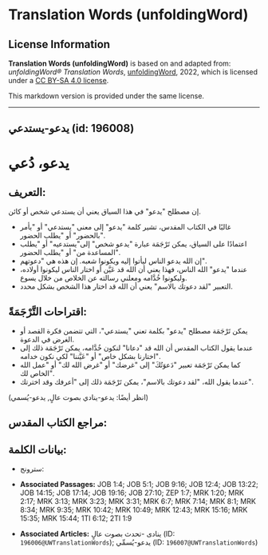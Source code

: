 # Translation Words (unfoldingWord)

## License Information

**Translation Words (unfoldingWord)** is based on and adapted from: _unfoldingWord® Translation Words_, [unfoldingWord](https://unfoldingword.org/utw), 2022, which is licensed under a [CC BY-SA 4.0 license](https://creativecommons.org/licenses/by-sa/4.0/legalcode.en).

This markdown version is provided under the same license.



--------------------------------

## يدعو-يستدعي (id: 196008)

يدعو، دُعي
==========

التعريف:
--------

إن مصطلح "يدعو" في هذا السياق يعني أن يستدعي شخص أو كائن.

* غالبًا في الكتاب المقدس، تشير كلمة "يدعو" إلى معنى "يستدعي" أو "يأمر بالحضور" أو "يطلب الحضور".
* اعتمادًا على السياق، يمكن تَرْجَمَة عبارة "يدعو شخص" إلى"يستدعيه" أو "يطلب المساعدة من" أو "يطلب الحضور".
* إن الله يدعو الناس ليأتوا إليه ويكونوا شعبه. إن هذه هي "دعوتهم".
* عندما "يدعو" الله الناس، فهذا يعني أن الله قد عَيَّن أو اختار الناس ليكونوا أولاده، وليكونوا خُدَّامه ومعلني رسالته عن الخلاص من خلال يسوع.
* التعبير "لقد دعوتك بالاسم" يعني أن الله قد اختار هذا الشخص بشكل محدد.

اقتراحات التَّرْجَمَةً:
-----------------------

* يمكن تَرْجَمَة مصطلح "يدعو" بكلمة تعني "يستدعي"، التي تتضمن فكرة القصد أو الغرض في الدعوة.
* عندما يقول الكتاب المقدس أن الله قد "دعانا" لنكون خُدَّامه، يمكن تَرْجَمَة ذلك إلى "اختارنا بشكل خاص" أو "عَيَّننا" لكي نكون خدامه.
* كما يمكن تَرْجَمَة تعبير "دَعوَتُكَ" إلى "غرضك" أو "غرض الله لك" أو "عمل الله الخاص لك".
* عندما يقول الله، "لقد دعوتك بالاسم"، يمكن تَرْجَمَة ذلك إلى "أعرفك وقد اخترتك".

(انظر أيضًا: يدعو\-ينادي بصوت عالٍ, يدعو\-يُسمي)

مراجع الكتاب المقدس:
--------------------

بيانات الكلمة:
--------------

* سترونج:

* **Associated Passages:** JOB 1:4; JOB 5:1; JOB 9:16; JOB 12:4; JOB 13:22; JOB 14:15; JOB 17:14; JOB 19:16; JOB 27:10; ZEP 1:7; MRK 1:20; MRK 2:17; MRK 3:13; MRK 3:23; MRK 3:31; MRK 6:7; MRK 7:14; MRK 8:1; MRK 8:34; MRK 9:35; MRK 10:42; MRK 10:49; MRK 12:43; MRK 15:16; MRK 15:35; MRK 15:44; 1TI 6:12; 2TI 1:9
* **Associated Articles:** ينادى -تحدث بصوت عالٍ (ID: `196006@UWTranslationWords`); يدعو-يُسمِّي (ID: `196007@UWTranslationWords`)

